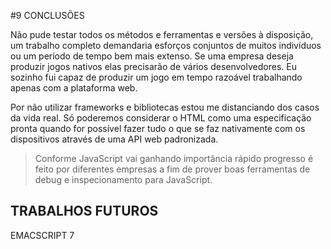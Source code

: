 #9  CONCLUSÕES

Não pude testar todos os métodos e ferramentas e versões à disposição, um trabalho completo demandaria esforços conjuntos de muitos indivíduos ou um período de tempo bem mais extenso. Se uma empresa deseja produzir jogos nativos elas precisarão de vários desenvolvedores. Eu sozinho fui capaz de produzir um jogo em tempo razoável trabalhando apenas com a plataforma web.

Por não utilizar frameworks e bibliotecas estou me distanciando dos casos da vida real.
Só poderemos considerar o HTML como uma especificação pronta quando for possível fazer tudo o que se faz nativamente com os dispositivos através de uma API web padronizada.

> Conforme JavaScript vai ganhando importância rápido progresso é feito por diferentes empresas a fim de prover boas ferramentas de debug e inspecionamento para JavaScript.

## TRABALHOS FUTUROS

EMACSCRIPT 7


